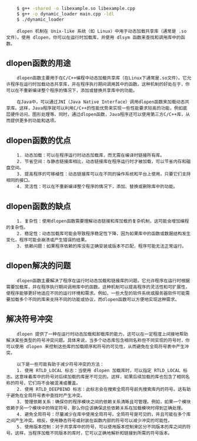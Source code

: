 
```bash
    $ g++ -shared -o libexample.so libexample.cpp
    $ g++ -o dynamic_loader main.cpp -ldl  
    $ ./dynamic_loader
```

        dlopen 机制在 Unix-like 系统（如 Linux）中用于动态加载共享库（通常是 .so 文件）。使用 dlopen，你可以在运行时加载库，并使用 dlsym 函数来查找和调用库中的函数。

## dlopen函数的用途
        dlopen函数主要用于在C/C++编程中动态加载共享库（在Linux下通常是.so文件）。它允许程序在运行时加载动态共享库，并在程序执行期间调用其中的函数。这种机制的好处在于，你可以在不重新编译整个程序的情况下，添加或替换共享库中的功能。

        在Java中，可以通过JNI（Java Native Interface）调用dlopen函数来加载动态共享库。这样，Java程序就可以利用C/C++的性能优势来实现一些性能要求较高的功能，例如底层硬件访问、图形处理等。同时，通过dlopen函数，Java程序还可以使用第三方C/C++库，从而提供更多的功能和选项。

## dlopen函数的优点
        1. 动态加载：可以在程序运行时动态加载库，而无需在编译时链接所有库。
        2. 节省空间：与静态链接库相比，动态链接库在程序运行时才被加载，可以节省内存和磁盘空间。
        3. 提高程序的可移植性：动态链接库可以在不同的操作系统和平台上使用，只要它们支持相同的接口。
        4. 灵活性：可以在不重新编译整个程序的情况下，添加、替换或删除库中的功能。
## dlopen函数的缺点
        1. 复杂性：使用dlopen函数需要理解动态链接和库加载的复杂机制，这可能会增加编程的复杂性。
        2. 稳定性：动态加载库可能会导致程序稳定性下降，因为如果库中的函数或数据结构发生变化，程序可能会崩溃或产生错误的结果。
        3. 依赖问题：如果程序依赖的库没有正确安装或版本不匹配，程序可能无法正常运行。

## dlopen解决的问题
        dlopen函数主要解决了程序在运行时动态加载和链接库的问题。它允许程序在运行时根据需要加载库，并在程序执行期间调用库中的函数。这种机制可以提高程序的灵活性和可扩展性，使程序能够更好地适应不同的运行环境和需求。例如，一些大型的软件系统或服务器软件可能需要加载多个不同的库来支持不同的功能或协议，而dlopen函数可以方便地实现这种需求。

## 解决符号冲突
        dlopen 提供了一种在运行时动态加载和卸载库的能力，这可以在一定程度上间接地帮助解决某些类型的符号冲突问题。具体来说，当多个动态库包含相同名称但不同实现的符号时，你可以使用 dlopen 来控制这些库的加载顺序和符号的可见性，从而避免在全局符号表中产生冲突。

        以下是一些可能有助于减少符号冲突的方法：
        1. 使用 RTLD_LOCAL 标志：当使用 dlopen 加载库时，可以指定 RTLD_LOCAL 标志。这意味着库中的符号对后续加载的库是不可见的。这样，如果后续加载的库也包含了相同名称的符号，它们将不会被混淆或覆盖。
        2. 使用 RTLD_DEEPBIND 标志：此标志会在搜索全局符号前先搜索库内的符号。这有助于避免在全局符号表中查找时产生冲突。
        3. 管理依赖关系：确保你的程序模块之间的依赖关系清晰且可管理。例如，如果一个模块依赖于另一个模块中的特定符号，那么你应该确保这些依赖关系在加载模块时得到正确处理。
        4. 避免全局符号：尽量减少在库中使用全局符号。全局符号是可见的，并且可能在多个库之间产生冲突。相反，使用静态符号或封装在函数内部的符号可以减少冲突的可能性。
        5. 使用版本控制：对于共享库中的符号，可以使用版本控制来区分不同版本的库之间的符号。这样，当程序加载不同版本的库时，它可以正确地解析和链接到所需的符号版本。